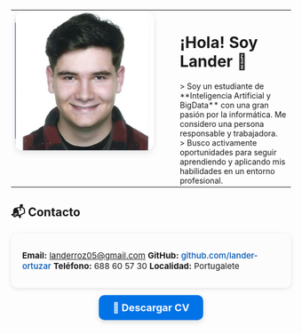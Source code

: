 <table style="border: none; width: 100%;">
  <tr>
    <td width="270" style="vertical-align: top; padding-right: 20px; border: none;">
      <img src="img/Foto_Curri.png" alt="Esta es una foto mía" width="250" style="border-radius: 15px; box-shadow: 0 4px 12px rgba(0,0,0,0.1);">
    </td>
    <td style="vertical-align: top; border: none;">
      <h1>¡Hola! Soy Lander 👋</h1>
      > Soy un estudiante de **Inteligencia Artificial y BigData** con una gran pasión por la informática. Me considero una persona responsable y trabajadora. 
      <br>> Busco activamente oportunidades para seguir aprendiendo y aplicando mis habilidades en un entorno profesional.
    </td>
  </tr>
</table>

<h2 style="margin-top: 30px;">📬 Contacto</h2>
<div style="background: rgba(247, 247, 247, 0.3); padding: 15px 20px; border-radius: 12px; box-shadow: 0 2px 8px rgba(0, 0, 0, 0.1); display: flex; flex-wrap: wrap; gap: 25px; align-items: center; font-size: 15px;">

  <span><strong>Email:</strong> <a href="mailto:landerroz05@gmail.com" style="color: #0056b3; text-decoration: none; font-weight: 500;">landerroz05@gmail.com</a></span>
  <span><strong>GitHub:</strong> <a href="https://github.com/lander-ortuzar" target="_blank" style="color: #0056b3; text-decoration: none; font-weight: 500;">github.com/lander-ortuzar</a></span>
  <span><strong>Teléfono:</strong> 688 60 57 30</span>
  <span><strong>Localidad:</strong> Portugalete</span>
</div>

<div style="text-align: center; margin-top: 25px;">
  <a href="assets/CV_Lander_Ortuzar.pdf" download
     style="background: #0073e6; color: white; padding: 12px 25px; border-radius: 10px; text-decoration: none; font-weight: 700; font-size: 18px; box-shadow: 0 3px 10px rgba(0,0,0,0.15); transition: background 0.2s ease;">
    📄 Descargar CV
  </a>
</div>


